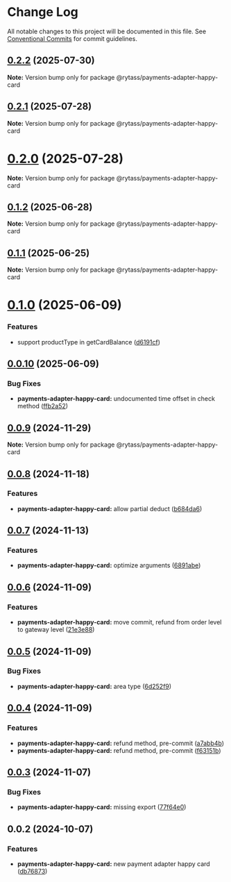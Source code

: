 # Change Log

All notable changes to this project will be documented in this file.
See [Conventional Commits](https://conventionalcommits.org) for commit guidelines.

## [0.2.2](https://github.com/Rytass/Utils/compare/@rytass/payments-adapter-happy-card@0.2.1...@rytass/payments-adapter-happy-card@0.2.2) (2025-07-30)

**Note:** Version bump only for package @rytass/payments-adapter-happy-card

## [0.2.1](https://github.com/Rytass/Utils/compare/@rytass/payments-adapter-happy-card@0.2.0...@rytass/payments-adapter-happy-card@0.2.1) (2025-07-28)

**Note:** Version bump only for package @rytass/payments-adapter-happy-card

# [0.2.0](https://github.com/Rytass/Utils/compare/@rytass/payments-adapter-happy-card@0.1.2...@rytass/payments-adapter-happy-card@0.2.0) (2025-07-28)

**Note:** Version bump only for package @rytass/payments-adapter-happy-card

## [0.1.2](https://github.com/Rytass/Utils/compare/@rytass/payments-adapter-happy-card@0.1.1...@rytass/payments-adapter-happy-card@0.1.2) (2025-06-28)

**Note:** Version bump only for package @rytass/payments-adapter-happy-card

## [0.1.1](https://github.com/Rytass/Utils/compare/@rytass/payments-adapter-happy-card@0.1.0...@rytass/payments-adapter-happy-card@0.1.1) (2025-06-25)

**Note:** Version bump only for package @rytass/payments-adapter-happy-card

# [0.1.0](https://github.com/Rytass/Utils/compare/@rytass/payments-adapter-happy-card@0.0.10...@rytass/payments-adapter-happy-card@0.1.0) (2025-06-09)

### Features

- support productType in getCardBalance ([d6191cf](https://github.com/Rytass/Utils/commit/d6191cf127075874eb94e5d0bec38f84fcd2a523))

## [0.0.10](https://github.com/Rytass/Utils/compare/@rytass/payments-adapter-happy-card@0.0.9...@rytass/payments-adapter-happy-card@0.0.10) (2025-06-09)

### Bug Fixes

- **payments-adapter-happy-card:** undocumented time offset in check method ([ffb2a52](https://github.com/Rytass/Utils/commit/ffb2a52cdc1e6940fad520a6280637dfd67c1d01))

## [0.0.9](https://github.com/Rytass/Utils/compare/@rytass/payments-adapter-happy-card@0.0.8...@rytass/payments-adapter-happy-card@0.0.9) (2024-11-29)

**Note:** Version bump only for package @rytass/payments-adapter-happy-card

## [0.0.8](https://github.com/Rytass/Utils/compare/@rytass/payments-adapter-happy-card@0.0.7...@rytass/payments-adapter-happy-card@0.0.8) (2024-11-18)

### Features

- **payments-adapter-happy-card:** allow partial deduct ([b684da6](https://github.com/Rytass/Utils/commit/b684da62dcffb607147ad9ad392d9f76142441fd))

## [0.0.7](https://github.com/Rytass/Utils/compare/@rytass/payments-adapter-happy-card@0.0.6...@rytass/payments-adapter-happy-card@0.0.7) (2024-11-13)

### Features

- **payments-adapter-happy-card:** optimize arguments ([6891abe](https://github.com/Rytass/Utils/commit/6891abe1e974a7c8d0c0cd120ad20b1f832e4572))

## [0.0.6](https://github.com/Rytass/Utils/compare/@rytass/payments-adapter-happy-card@0.0.5...@rytass/payments-adapter-happy-card@0.0.6) (2024-11-09)

### Features

- **payments-adapter-happy-card:** move commit, refund from order level to gateway level ([21e3e88](https://github.com/Rytass/Utils/commit/21e3e881ba3069fe80aed744b5bf1d4e6f7a8a04))

## [0.0.5](https://github.com/Rytass/Utils/compare/@rytass/payments-adapter-happy-card@0.0.4...@rytass/payments-adapter-happy-card@0.0.5) (2024-11-09)

### Bug Fixes

- **payments-adapter-happy-card:** area type ([6d252f9](https://github.com/Rytass/Utils/commit/6d252f94d400189bc9946518d3c86aef187bee55))

## [0.0.4](https://github.com/Rytass/Utils/compare/@rytass/payments-adapter-happy-card@0.0.3...@rytass/payments-adapter-happy-card@0.0.4) (2024-11-09)

### Features

- **payments-adapter-happy-card:** refund method, pre-commit ([a7abb4b](https://github.com/Rytass/Utils/commit/a7abb4b91a72bf385f2a76168603c20ed9e25b5e))
- **payments-adapter-happy-card:** refund method, pre-commit ([f63151b](https://github.com/Rytass/Utils/commit/f63151b2c92d5d4973cbae2669d09080c53aa8fb))

## [0.0.3](https://github.com/Rytass/Utils/compare/@rytass/payments-adapter-happy-card@0.0.2...@rytass/payments-adapter-happy-card@0.0.3) (2024-11-07)

### Bug Fixes

- **payments-adapter-happy-card:** missing export ([77f64e0](https://github.com/Rytass/Utils/commit/77f64e0f2e548ff9e94412639b9fa5818942a00d))

## 0.0.2 (2024-10-07)

### Features

- **payments-adapter-happy-card:** new payment adapter happy card ([db76873](https://github.com/Rytass/Utils/commit/db76873e47a9ad44dbea02d19a0d1126fb2570c5))
